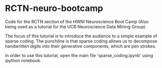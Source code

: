 # RCTN-neuro-bootcamp
Code for the RCTN section of the HWNI Neuroscience Boot Camp
(Also being used as a tutorial for the UCB Neuroscience Data Mining Group)

The focus of this tutorial is to introduce the audience to a simple example of sparse coding. The punchline is that sparse coding allows us to decompose handwritten digits into their generative components, which are pen strokes. 

In order to use this tutorial, open the main file 'sparse_coding.ipynb' using ipython notebook. 